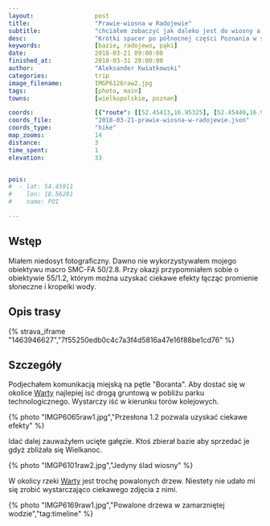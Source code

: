 ```yaml
---
layout:                 post
title:                  "Prawie-wiosna w Radojewie"
subtitle:               "chciałem zobaczyć jak daleko jest do wiosny a przy okazji może jakieś zdjęcia macro zrobić"
desc:                   "Krótki spacer po północnej części Poznania w strone rzeki Warta. Niestety jedynym objawem nadchodzącej wiosny były bazie (pąki witek wierzbowych)."
keywords:               [bazie, radojewo, pąki]
date:                   2018-03-21 09:00:00
finished_at:            2018-03-31 20:00:00
author:                 "Aleksander Kwiatkowski"
categories:             trip
image_filename:         IMGP6126raw2.jpg
tags:                   [photo, main]
towns:                  [wielkopolskie, poznan]

coords:                 [{"route": [[52.45413,16.95325], [52.45440,16.97123]], "type": "hike"}]
coords_file:            "2018-03-21-prawie-wiosna-w-radojewie.json"
coords_type:            "hike"
map_zooms:              14
distance:               3
time_spent:             1
elevation:              33


pois:
#  - lat: 54.45911
#    lon: 18.56281
#    name: POI

---
```


[wiki-warta]: https://pl.wikipedia.org/wiki/Warta

## Wstęp

Miałem niedosyt fotograficzny. Dawno nie wykorzystywałem mojego obiektywu macro
SMC-FA 50/2.8. Przy okazji przypomniałem sobie o obiektywie 55/1.2, którym można uzyskać
ciekawe efekty łącząc promienie słoneczne i kropelki wody.

## Opis trasy

{% strava_iframe "1463946627","7f55250edb0c4c7a3f4d5816a47e16f88be1cd76" %}

## Szczegóły

Podjechałem komunikacją miejską na pętle "Boranta". Aby dostać się w
okolice [Warty][wiki-warta] najlepiej isć drogą gruntową w pobliżu
parku technologicznego. Wystarczy iść w kierunku torów kolejowych.

{% photo "IMGP6065raw1.jpg","Przesłona 1.2 pozwala uzyskać ciekawe efekty" %}

Idać dalej zauważyłem ucięte gałęzie. Ktoś zbierał bazie aby sprzedać je
gdyż zbliżała się Wielkanoc.

{% photo "IMGP6101raw2.jpg","Jedyny ślad wiosny" %}

W okolicy rzeki [Warty][wiki-warta] jest trochę powalonych drzew. Niestety
nie udało mi się zrobić wystarczająco ciekawego zdjęcia z nimi.

{% photo "IMGP6169raw1.jpg","Powalone drzewa w zamarzniętej wodzie","tag:timeline" %}
